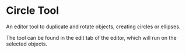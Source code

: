 # Circle Tool

An editor tool to duplicate and rotate objects, creating circles or ellipses.

The tool can be found in the edit tab of the editor, which will run on the selected objects.
